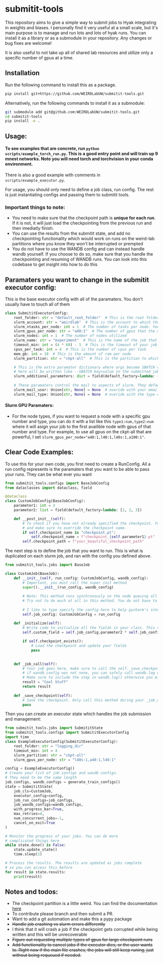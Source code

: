 # submitit-tools

This repository aims to give a simple way to submit jobs to Hyak integrating in weights and biases. I personally find it very useful at a small scale, but it's main purpose is to manage and run lots and lots of hyak runs. You can install it as a library
or as a submodule in your repository. Any changes or bug fixes are welcome!

It is also useful to not take up all of shared lab resources and utilize only a specific number of gpus at a time.
## Installation
Run the following command to install this as a package.
```bash
pip install git+https://github.com/WEIRDLabUW/submitit-tools.git
```
Alternatively, run the following commands to install it as a submodule:
```bash
git submodule add git@github.com:WEIRDLabUW/submitit-tools.git
cd submitit-tools
pip install -e .
```

## Usage:

#### To see examples that are concrete, run `python scripts/example_torch_run.py`. This is a good entry point and will train up 9 mnest networks. Note you will need torch and torchvision in your conda environment.
There is also a good example with comments in `scripts/example_executor.py`.

For usage, you should only need to define a job class, run config. The rest is just instantiating configs and passing
them to submitit tools.

### Important things to note:
- You need to make sure that the checkpoint path is **unique for each run**. If it is not,
    it will just load the checkpointing from the previous run and then imediatly finish.
- You can use the results from the submitit state, and add no checkpointing functionality which 
    would work on runs on the weird-lab partitions where you know they won't be interrupted or prempted
- You do not have to use the WANDB config and can instead handle wandb yourself. If you choose to do so, make sure that you handle the checkpointing and resuming of WANDB runs. You can look into this codebase to get insight into how to do this


## Paramaters you want to change in the submitit executor config:
This is the base executor config with all of the paramaters. You don't usually have to touch all of them
```python
class SubmititExecutorConfig:
    root_folder: str = "default_root_folder"  # This is the root folder to where submitit logs are saved
    slurm_account: str = "weirdlab"  # This is the account to which the job is ran from i.e weirdlab or rselab
    slurm_ntasks_per_node: int = 1  # The number of tasks per node. You should keep this as 1 unless running distributed training
    slurm_gpus_per_node: str = "a40:1"  # The number of gpus that the node will have
    slurm_nodes: int = 1  # The number of nodes utilized
    slurm_name: str = "experiment"  # This is the name of the job that shows up on squeue
    timeout_min: int = (4 * 60) - 1  # This is the timeout of your job in minutes
    cpus_per_task: int = 4  # This is the number of cpus per task
    mem_gb: int = 10  # This is the amount of ram per node
    slurm_partition: str = "ckpt-all"  # This is the partition to which the job is submitted

    # This is the extra paramater dictionary where args become SBATCH commands. Probably do not need to use but anything you put
    # here will be written like --SBATCH key=value in the submitted job.
    slurm_additional_parameters: dict = field(default_factory=lambda: {})
    
    # These paramaters control the mail to aspects of slurm. They default to None which does not send any emails.
    slurm_mail_user: Union[str, None] = None  # overide with your email, e.g "jacob33@uw.edu"
    slurm_mail_type: Union[str, None] = None  # overide with the type of email you want, e.g "BEGIN,END"
```

#### Slurm GPU Paramaters:
- For the node types, if you want to request a node with a specific gpu number and type, you can do it with a list like this `type1:num,type2:num` where it will asign your job to the first availible node with gpus of that number and type. For example, to use all gpus on the ckpt-all that are powerful, I set `slurm_gpus_per_node="a40:1,l40:1,l40s:1,a100:1"`.

## Clear Code Examples:


To use this for your own code, you first need to create a RunConfig. All a run config represents is
the paramaters that you want to be able to pass your runs. They can be what ever you want

```python
from submitit_tools.configs import BaseJobConfig
from dataclasses import dataclass, field

@dataclass
class CustomJobConfig(BaseJobConfig):
    parameter1: int = 3
    parameter2: list = field(default_factory=lambda: [1, 2, 3])

    def __post_init__(self):
        # To check if you have not already specified the checkpoint. You can also exclude this
        # and make sure to override the checkpoint name.
        if self.checkpoint_name is "checkpoint.pt":
            self.checkpoint_name = f"checkpoint_{self.parameter1}.pt"
        self.checkpoint_path = f"your_beautiful_checkpoint_path"
```

The next step is to define the job that you want to run. This is what is duplicated on each
slurm job, and ran with the config you defined above. 

```python
from submitit_tools.jobs import BaseJob

class CustomJob(BaseJob):
    def __init__(self, run_config: CustomJobConfig, wandb_config):
        # Important, you must call the super init method
        super().__init__(run_config, wandb_config)
        
        # Note: This method runs synchronously on the node queuing all the jobs, so
        # Try not to do much at all in this method. You do not have to define this method
        
        # I like to type specify the config here to help pycharm's intelisense
        self.job_config: CustomJobConfig = run_config 

    def _initialize(self):
        # Write code to initialize all the fields in your class. This runs on the alocated node.
        self.custom_field = self.job_config.parameter2 * self.job_config.parameter1
        
        if self.checkpoint_exists():
            # Load the checkpoint and update your fields
            pass
       
                
    def _job_call(self):
        # Your job goes here, make sure to call the self._save_checkpoint() method
        # if wandb_config was not none, you can safely call wandb.log or other wandb functions 
        # Make sure to include the step in wandb.log() otherwise you might experience weird data stuff
        result = "Cool Stuff"
        return result
    
    def _save_checkpoint(self):
        # Save the checkpoint. Only call this method during your _job_call method
        pass
```

Then you can create an executor state which handles the job submission and management:

```python
from submitit_tools.jobs import SubmititState
from submitit_tools.configs import SubmititExecutorConfig
import time
class ExampleExecutorConfig(SubmititExecutorConfig):
    root_folder: str = "logging_dir"
    timeout_min: int = 4
    slurm_partition: str = "ckpt-all"
    slurm_gpus_per_node: str = "l40s:1,a40:1,l40:1"

config = ExampleExecutorConfig()
# Create your list of job configs and wandb configs. 
# They need to be the same length
job_configs, wandb_configs = generate_train_configs()
state = SubmititState(
    job_cls=CustomJob,
    executor_config=config,
    job_run_configs=job_configs,
    job_wandb_configs=wandb_configs,
    with_progress_bar=True,
    max_retries=4,
    num_concurrent_jobs=-1,
    cancel_on_exit=True
)

# Monitor the progress of your jobs. You can do more 
# complicated things here
while state.done() is False:
    state.update_state()
    time.sleep(1)

# Process the results. The results are updated as jobs complete 
# so you can access this before
for result in state.results:
    print(result)
```

## Notes and todos:
- The checkpoint partition is a little weird. You can find the documentation [here](https://hyak.uw.edu/docs/compute/checkpoint/)
- To contribute please branch and then submit a PR.
- Want to add a git automation and make this a pypy package
- ~~Handle job crashing vs slurm errors differently~~
- I think that it will crash a job if the checkpoint gets corrupted while being written and this will be unrecoverable
- ~~Figure out requesting multiple types of gpus for large checkpoint runs~~
- ~~Add functionality to cancel jobs if the executor dies, or the user wants to. Right now if the main file crashes, the jobs will still keep runing, just without  being requeued if needed.~~


